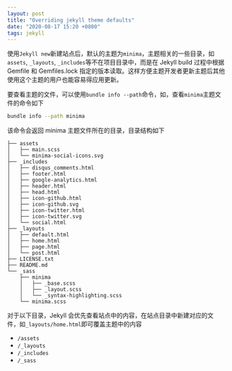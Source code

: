 ```yaml
---
layout: post
title: "Overriding jekyll theme defaults"
date: "2020-08-17 15:20 +0800"
tags: jekyll
---
```


使用`Jekyll new`新建站点后，默认的主题为`minima`，主题相关的一些目录，如`assets`, `_layouts`, `_includes`等不在项目目录中，而是在 Jekyll build 过程中根据 Gemfile 和 Gemfiles.lock 指定的版本读取。这样方便主题开发者更新主题后其他使用这个主题的用户也能容易得应用更新。

要查看主题的文件，可以使用`bundle info --path`命令，如，查看`minima`主题文件的命令如下

```bash
bundle info --path minima
```

该命令会返回 minima 主题文件所在的目录，目录结构如下

```
├── assets
│   ├── main.scss
│   └── minima-social-icons.svg
├── _includes
│   ├── disqus_comments.html
│   ├── footer.html
│   ├── google-analytics.html
│   ├── header.html
│   ├── head.html
│   ├── icon-github.html
│   ├── icon-github.svg
│   ├── icon-twitter.html
│   ├── icon-twitter.svg
│   └── social.html
├── _layouts
│   ├── default.html
│   ├── home.html
│   ├── page.html
│   └── post.html
├── LICENSE.txt
├── README.md
└── _sass
    ├── minima
    │   ├── _base.scss
    │   ├── _layout.scss
    │   └── _syntax-highlighting.scss
    └── minima.scss
```

对于以下目录，Jekyll 会优先查看站点中的内容，在站点目录中新建对应的文件，如`_layouts/home.html`即可覆盖主题中的内容

- `/assets`
- `/_layouts`
- `/_includes`
- `/_sass`
